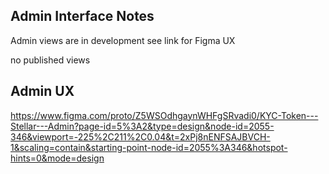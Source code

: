 ## Admin Interface Notes

Admin views are in development see link for Figma UX

no published views 

## Admin UX

https://www.figma.com/proto/Z5WSOdhgaynWHFgSRvadi0/KYC-Token---Stellar---Admin?page-id=5%3A2&type=design&node-id=2055-346&viewport=-225%2C211%2C0.04&t=2xPj8nENFSAJBVCH-1&scaling=contain&starting-point-node-id=2055%3A346&hotspot-hints=0&mode=design


